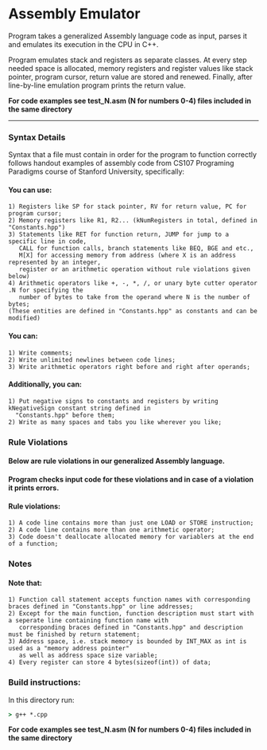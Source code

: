 # Assembly Emulator

Program takes a generalized Assembly language code as input, parses it and emulates its execution in the CPU in C++.

Program emulates stack and registers as separate classes. At every step needed space is allocated, memory registers and register values like stack pointer, program cursor, return value are stored and renewed. Finally, after line-by-line emulation program prints the return value.

**For code examples see test_N.asm (N for numbers 0-4) files included in the same directory**

----

### Syntax Details

Syntax that a file must contain in order for the program to function correctly follows handout examples of
assembly code from CS107 Programing Paradigms course of Stanford University, specifically:

#### You can use:
    1) Registers like SP for stack pointer, RV for return value, PC for program cursor;
    2) Memory registers like R1, R2... (kNumRegisters in total, defined in "Constants.hpp")
    3) Statements like RET for function return, JUMP for jump to a specific line in code,
       CALL for function calls, branch statements like BEQ, BGE and etc.,
       M[X] for accessing memory from address (where X is an address represented by an integer,
       register or an arithmetic operation without rule violations given below)
    4) Arithmetic operators like +, -, *, /, or unary byte cutter operator .N for specifying the
       number of bytes to take from the operand where N is the number of bytes;
    (These entities are defined in "Constants.hpp" as constants and can be modified)

#### You can:
    1) Write comments;
    2) Write unlimited newlines between code lines;
    3) Write arithmetic operators right before and right after operands;

#### Additionally, you can:
    1) Put negative signs to constants and registers by writing kNegativeSign constant string defined in 
      "Constants.hpp" before them;
    2) Write as many spaces and tabs you like wherever you like;

### Rule Violations

#### Below are rule violations in our generalized Assembly language.
#### Program checks input code for these violations and in case of a violation it prints errors.
#### Rule violations:
    1) A code line contains more than just one LOAD or STORE instruction;
    2) A code line contains more than one arithmetic operator;
    3) Code doesn't deallocate allocated memory for variablers at the end of a function;

### Notes

#### Note that:
    1) Function call statement accepts function names with corresponding braces defined in "Constants.hpp" or line addresses;
    2) Except for the main function, function description must start with a seperate line containing function name with
       corresponding braces defined in "Constants.hpp" and description must be finished by return statement;
    3) Address space, i.e. stack memory is bounded by INT_MAX as int is used as a "memory address pointer"
       as well as address space size variable;
    4) Every register can store 4 bytes(sizeof(int)) of data;

### Build instructions:
In this directory run:
```cmd
> g++ *.cpp
```

**For code examples see test_N.asm (N for numbers 0-4) files included in the same directory**
